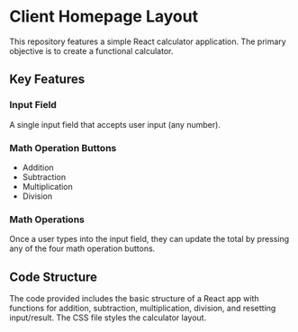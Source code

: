 # Client Homepage Layout
This repository features a simple React calculator application. The primary objective is to create a functional calculator.

## Key Features
### Input Field
A single input field that accepts user input (any number).
### Math Operation Buttons
- Addition
- Subtraction
- Multiplication
- Division
### Math Operations
Once a user types into the input field, they can update the total by pressing any of the four math operation buttons.

## Code Structure
The code provided includes the basic structure of a React app with functions for addition, subtraction, multiplication, division, and resetting input/result. The CSS file styles the calculator layout.
